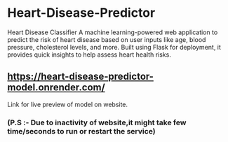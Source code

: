# Heart-Disease-Predictor
Heart Disease Classifier A machine learning-powered web application to predict the risk of heart disease based on user inputs like age, blood pressure, cholesterol levels, and more. Built using Flask for deployment, it provides quick insights to help assess heart health risks.

## https://heart-disease-predictor-model.onrender.com/
Link for live preview of model on website.
### (P.S :- Due to inactivity of website,it might take few time/seconds to run or restart the service)

